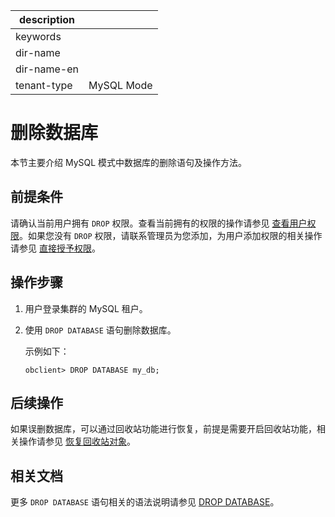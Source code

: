 |description||
|---|---|
|keywords||
|dir-name||
|dir-name-en||
|tenant-type|MySQL Mode|

# 删除数据库

本节主要介绍 MySQL 模式中数据库的删除语句及操作方法。

## 前提条件

请确认当前用户拥有 `DROP` 权限。查看当前拥有的权限的操作请参见 [查看用户权限](../../../../600.manage/500.security-and-permissions/300.access-control/200.user-and-permission/200.permission-of-mysql-mode/400.view-user-permissions-of-mysql-mode.md)。如果您没有 `DROP` 权限，请联系管理员为您添加，为用户添加权限的相关操作请参见 [直接授予权限](../../../../600.manage/500.security-and-permissions/300.access-control/200.user-and-permission/200.permission-of-mysql-mode/200.authority-of-mysql-mode.md)。

## 操作步骤

1. 用户登录集群的 MySQL 租户。

2. 使用 `DROP DATABASE` 语句删除数据库。

   示例如下：

   ```shell
   obclient> DROP DATABASE my_db;    
   ```

## 后续操作

如果误删数据库，可以通过回收站功能进行恢复，前提是需要开启回收站功能，相关操作请参见 [恢复回收站对象](../../../../600.manage/400.high-availability/500.recyclebin-management/400.restore-the-recyclebin-objects.md)。

## 相关文档

更多 `DROP DATABASE` 语句相关的语法说明请参见 [DROP DATABASE](../../../500.sql-reference/100.sql-syntax/200.common-tenant-of-mysql-mode/600.sql-statement-of-mysql-mode/3400.drop-database-of-mysql-mode.md)。
